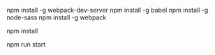 npm install -g webpack-dev-server
npm install -g babel
npm install -g node-sass
npm install -g webpack

npm install

npm run start